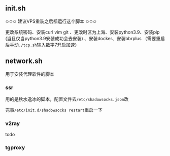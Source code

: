 ## init.sh
✩✩✩ 建议VPS重装之后都运行这个脚本 ✩✩✩

更改系统密码、安装curl vim git 、更改时区为上海、安装python3.9、安装pip
(当且仅当python3.9安装成功会去安装) 、安装docker、安装bbrplus
（需要重启后手动`./tcp.sh`输入数字7开启加速）


## network.sh
用于安装代理软件的脚本
### ssr
用的是秋水逸冰的脚本，配置文件去`/etc/shadowsocks.json`改

完事`/etc/init.d/shadowsocks restart`重启一下

### v2ray
todo

### tgproxy